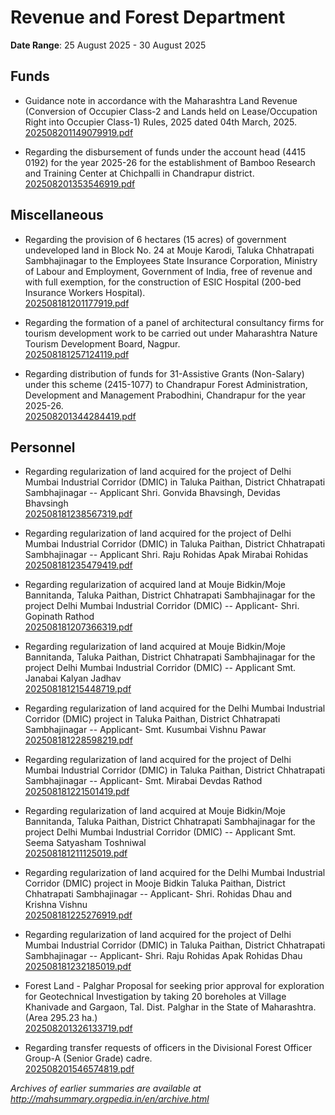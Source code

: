 # Revenue and Forest Department

**Date Range**: 25 August 2025 - 30 August 2025


## Funds
- Guidance note in accordance with the Maharashtra Land Revenue (Conversion of Occupier Class-2 and Lands held on Lease/Occupation Right into Occupier Class-1) Rules, 2025 dated 04th March, 2025.\
  [202508201149079919.pdf](https://gr.maharashtra.gov.in/Site/Upload/Government%20Resolutions/English/202508201149079919.pdf)

- Regarding the disbursement of funds under the account head (4415 0192) for the year 2025-26 for the establishment of Bamboo Research and Training Center at Chichpalli in Chandrapur district.\
  [202508201353546919.pdf](https://gr.maharashtra.gov.in/Site/Upload/Government%20Resolutions/English/202508201353546919.pdf)

## Miscellaneous
- Regarding the provision of 6 hectares (15 acres) of government undeveloped land in Block No. 24 at Mouje Karodi, Taluka Chhatrapati Sambhajinagar to the Employees State Insurance Corporation, Ministry of Labour and Employment, Government of India, free of revenue and with full exemption, for the construction of ESIC Hospital (200-bed Insurance Workers Hospital).\
  [202508181201177919.pdf](https://gr.maharashtra.gov.in/Site/Upload/Government%20Resolutions/English/202508181201177919.pdf)

- Regarding the formation of a panel of architectural consultancy firms for tourism development work to be carried out under Maharashtra Nature Tourism Development Board, Nagpur.\
  [202508181257124119.pdf](https://gr.maharashtra.gov.in/Site/Upload/Government%20Resolutions/English/202508181257124119.pdf)

- Regarding distribution of funds for 31-Assistive Grants (Non-Salary) under this scheme (2415-1077) to Chandrapur Forest Administration, Development and Management Prabodhini, Chandrapur for the year 2025-26.\
  [202508201344284419.pdf](https://gr.maharashtra.gov.in/Site/Upload/Government%20Resolutions/English/202508201344284419.pdf)

## Personnel
- Regarding regularization of land acquired for the project of Delhi Mumbai Industrial Corridor (DMIC) in Taluka Paithan, District Chhatrapati Sambhajinagar -- Applicant Shri. Gonvida Bhavsingh, Devidas Bhavsingh\
  [202508181238567319.pdf](https://gr.maharashtra.gov.in/Site/Upload/Government%20Resolutions/English/202508181238567319.pdf)

- Regarding regularization of land acquired for the project of Delhi Mumbai Industrial Corridor (DMIC) in Taluka Paithan, District Chhatrapati Sambhajinagar -- Applicant Shri. Raju Rohidas Apak Mirabai Rohidas\
  [202508181235479419.pdf](https://gr.maharashtra.gov.in/Site/Upload/Government%20Resolutions/English/202508181235479419.pdf)

- Regarding regularization of acquired land at Mouje Bidkin/Moje Bannitanda, Taluka Paithan, District Chhatrapati Sambhajinagar for the project Delhi Mumbai Industrial Corridor (DMIC) -- Applicant- Shri. Gopinath Rathod\
  [202508181207366319.pdf](https://gr.maharashtra.gov.in/Site/Upload/Government%20Resolutions/English/202508181207366319.pdf)

- Regarding regularization of land acquired at Mouje Bidkin/Moje Bannitanda, Taluka Paithan, District Chhatrapati Sambhajinagar for the project Delhi Mumbai Industrial Corridor (DMIC) -- Applicant Smt. Janabai Kalyan Jadhav\
  [202508181215448719.pdf](https://gr.maharashtra.gov.in/Site/Upload/Government%20Resolutions/English/202508181215448719.pdf)

- Regarding regularization of land acquired for the Delhi Mumbai Industrial Corridor (DMIC) project in Taluka Paithan, District Chhatrapati Sambhajinagar -- Applicant- Smt. Kusumbai Vishnu Pawar\
  [202508181228598219.pdf](https://gr.maharashtra.gov.in/Site/Upload/Government%20Resolutions/English/202508181228598219.pdf)

- Regarding regularization of land acquired for the project of Delhi Mumbai Industrial Corridor (DMIC) in Taluka Paithan, District Chhatrapati Sambhajinagar -- Applicant- Smt. Mirabai Devdas Rathod\
  [202508181221501419.pdf](https://gr.maharashtra.gov.in/Site/Upload/Government%20Resolutions/English/202508181221501419.pdf)

- Regarding regularization of land acquired at Mouje Bidkin/Moje Bannitanda, Taluka Paithan, District Chhatrapati Sambhajinagar for the project Delhi Mumbai Industrial Corridor (DMIC) -- Applicant Smt. Seema Satyasham Toshniwal\
  [202508181211125019.pdf](https://gr.maharashtra.gov.in/Site/Upload/Government%20Resolutions/English/202508181211125019.pdf)

- Regarding regularization of land acquired for the Delhi Mumbai Industrial Corridor (DMIC) project in Mooje Bidkin Taluka Paithan, District Chhatrapati Sambhajinagar -- Applicant- Shri. Rohidas Dhau and Krishna Vishnu\
  [202508181225276919.pdf](https://gr.maharashtra.gov.in/Site/Upload/Government%20Resolutions/English/202508181225276919.pdf)

- Regarding regularization of land acquired for the project of Delhi Mumbai Industrial Corridor (DMIC) in Taluka Paithan, District Chhatrapati Sambhajinagar -- Applicant- Shri. Raju Rohidas Apak Rohidas Dhau\
  [202508181232185019.pdf](https://gr.maharashtra.gov.in/Site/Upload/Government%20Resolutions/English/202508181232185019.pdf)

- Forest Land - Palghar Proposal for seeking prior approval for exploration for Geotechnical Investigation by taking 20 boreholes at Village Khanivade and Gargaon, Tal. Dist. Palghar  in the State of Maharashtra. (Area 295.23 ha.)\
  [202508201326133719.pdf](https://gr.maharashtra.gov.in/Site/Upload/Government%20Resolutions/English/202508201326133719.pdf)

- Regarding transfer requests of officers in the Divisional Forest Officer Group-A (Senior Grade) cadre.\
  [202508201546574819.pdf](https://gr.maharashtra.gov.in/Site/Upload/Government%20Resolutions/English/202508201546574819.pdf)


*Archives of earlier summaries are available at http://mahsummary.orgpedia.in/en/archive.html*